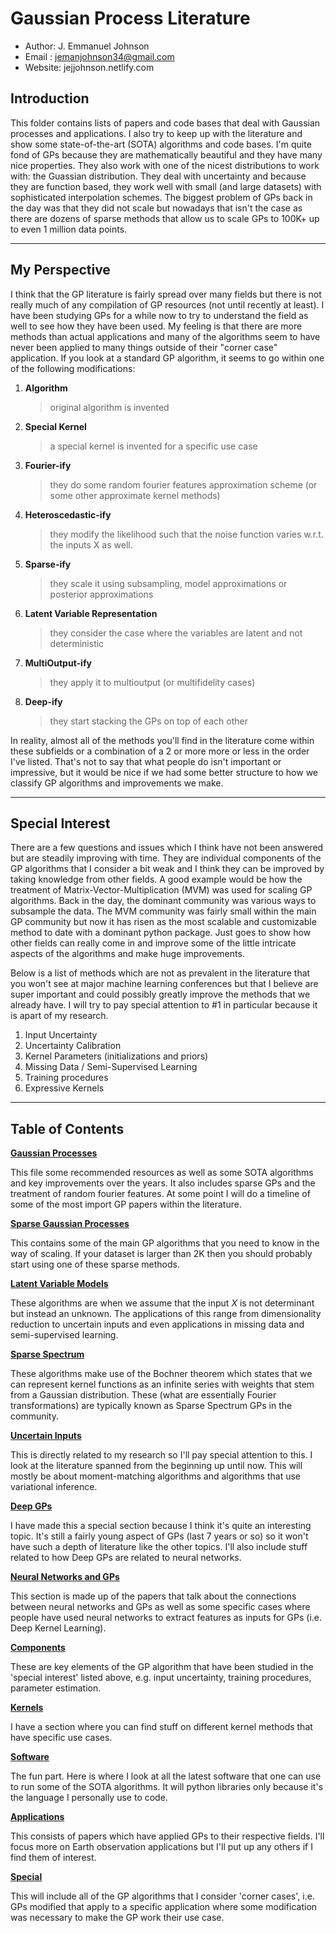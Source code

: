 # Gaussian Process Literature

* Author: J. Emmanuel Johnson
* Email : jemanjohnson34@gmail.com
* Website: jejjohnson.netlify.com

## Introduction 

This folder contains lists of papers and code bases that deal with Gaussian processes and applications. I also try to keep up with the literature and show some state-of-the-art (SOTA) algorithms and code bases. I'm quite fond of GPs because they are mathematically beautiful and they have many nice properties. They also work with one of the nicest distributions to work with: the Guassian distribution. They deal with uncertainty and because they are function based, they work well with small (and large datasets) with sophisticated interpolation schemes. The biggest problem of GPs back in the day was that they did not scale but nowadays that isn't the case as there are dozens of sparse methods that allow us to scale GPs to 100K+ up to even 1 million data points.

---
## My Perspective

I think that the GP literature is fairly spread over many fields but there is not really much of any compilation of GP resources (not until recently at least). I have been studying GPs for a while now to try to understand the field as well to see how they have been used. My feeling is that there are more methods than actual applications and many of the algorithms seem to have never been applied to many things outside of their "corner case" application. If you look at a standard GP algorithm, it seems to go within one of the following modifications:

1. **Algorithm**
   > original algorithm is invented
2. **Special Kernel**
   > a special kernel is invented for a specific use case
3. **Fourier-ify**
   > they do some random fourier features approximation scheme (or some other approximate kernel methods) 
4. **Heteroscedastic-ify**
   > they modify the likelihood such that the noise function varies w.r.t. the inputs X as well.
5. **Sparse-ify**
   > they scale it using subsampling, model approximations or posterior approximations
6. **Latent Variable Representation**
   > they consider the case where the variables are latent and not deterministic
7. **MultiOutput-ify**
   > they apply it to multioutput (or multifidelity cases)
8.  **Deep-ify**
    > they start stacking the GPs on top of each other

In reality, almost all of the methods you'll find in the literature come within these subfields or a combination of a 2 or more more or less in the order I've listed. That's not to say that what people do isn't important or impressive, but it would be nice if we had some better structure to how we classify GP algorithms and improvements we make.

---
## Special Interest 

There are a few questions and issues which I think have not been answered but are steadily improving with time. They are individual components of the GP algorithms that I consider a bit weak and I think they can be improved by taking knowledge from other fields. A good example would be how the treatment of Matrix-Vector-Multiplication (MVM) was used for scaling GP algorithms. Back in the day, the dominant community was various ways to subsample the data. The MVM community was fairly small within the main GP community but now it has risen as the most scalable and customizable method to date with a dominant python package. Just goes to show how other fields can really come in and improve some of the little intricate aspects of the algorithms and make huge improvements.

Below is a list of methods which are not as prevalent in the literature that you won't see at major machine learning conferences but that I believe are super important and could possibly greatly improve the methods that we already have. I will try to pay special attention to #1 in particular because it is apart of my research.

1. Input Uncertainty
2. Uncertainty Calibration
3. Kernel Parameters (initializations and priors)
4. Missing Data / Semi-Supervised Learning
5. Training procedures
6. Expressive Kernels

---
## Table of Contents

**[Gaussian Processes](gps.md)**

This file some recommended resources as well as some SOTA algorithms and key improvements over the years. It also includes sparse GPs and the treatment of random fourier features. At some point I will do a timeline of some of the most import GP papers within the literature. 

**[Sparse Gaussian Processes](sparse_gps.md)**

This contains some of the main GP algorithms that you need to know in the way of scaling. If your dataset is larger than 2K then you should probably start using one of these sparse methods.

**[Latent Variable Models](latent_variable.md)**

These algorithms are when we assume that the input $X$ is not determinant but instead an unknown. The applications of this range from dimensionality reduction to uncertain inputs and even applications in missing data and semi-supervised learning.

**[Sparse Spectrum](fourier.md)**

These algorithms make use of the Bochner theorem which states that we can represent kernel functions as an infinite series with weights that stem from a Gaussian distribution. These (what are essentially Fourier transformations) are typically known as Sparse Spectrum GPs in the community.

**[Uncertain Inputs](uncertain.md)**

This is directly related to my research so I'll pay special attention to this. I look at the literature spanned from the beginning up until now. This will mostly be about moment-matching algorithms and algorithms that use variational inference.

**[Deep GPs](deep_gps.md)**

I have made this a special section because I think it's quite an interesting topic. It's still a fairly young aspect of GPs (last 7 years or so) so it won't have such a depth of literature like the other topics. I'll also include stuff related to how Deep GPs are related to neural networks.

**[Neural Networks and GPs](neural_networks.md)**

This section is made up of the papers that talk about the connections between neural networks and GPs as well as some specific cases where people have used neural networks to extract features as inputs for GPs (i.e. Deep Kernel Learning).

**[Components](components.md)**

These are key elements of the GP algorithm that have been studied in the 'special interest' listed above, e.g. input uncertainty, training procedures, parameter estimation.

**[Kernels](kernels.md)**

I have a section where you can find stuff on different kernel methods that have specific use cases.

**[Software](software.md)**

The fun part. Here is where I look at all the latest software that one can use to run some of the SOTA algorithms. It will python libraries only because it's the language I personally use to code.  


**[Applications](applications.md)**

This consists of papers which have applied GPs to their respective fields. I'll focus more on Earth observation applications but I'll put up any others if I find them of interest.

**[Special](special.md)**

This will include all of the GP algorithms that I consider 'corner cases', i.e. GPs modified that apply to a specific application where some modification was necessary to make the GP work their use case. 